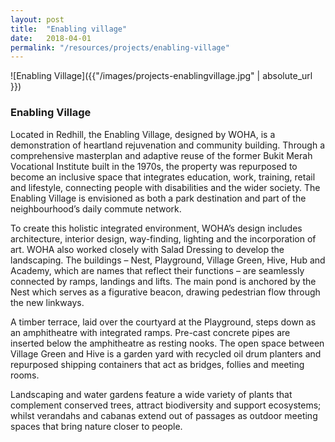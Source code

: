 ```yaml
---
layout: post
title:  "Enabling village"
date:   2018-04-01
permalink: "/resources/projects/enabling-village"
---
```

![Enabling Village]({{"/images/projects-enablingvillage.jpg" | absolute_url }})

### **Enabling Village**

Located in Redhill, the Enabling Village, designed by WOHA, is a demonstration of heartland rejuvenation and community building. Through a comprehensive masterplan and adaptive reuse of the former Bukit Merah Vocational Institute built in the 1970s, the property was repurposed to become an inclusive space that integrates education, work, training, retail and lifestyle, connecting people with disabilities and the wider society. The Enabling Village is envisioned as both a park destination and part of the neighbourhood’s daily commute network. 

To create this holistic integrated environment, WOHA’s design includes architecture, interior design, way-finding, lighting and the incorporation of art. WOHA also worked closely with Salad Dressing to develop the landscaping. The buildings – Nest, Playground, Village Green, Hive, Hub and Academy, which are names that reflect their functions – are seamlessly connected by ramps, landings and lifts. The main pond is anchored by the Nest which serves as a figurative beacon, drawing pedestrian flow through the new linkways. 

A timber terrace, laid over the courtyard at the Playground, steps down as an amphitheatre with integrated ramps. Pre-cast concrete pipes are inserted below the amphitheatre as resting nooks. The open space between Village Green and Hive is a garden yard with recycled oil drum planters and repurposed shipping containers that act as bridges, follies and meeting rooms. 

Landscaping and water gardens feature a wide variety of plants that complement conserved trees, attract biodiversity and support ecosystems; whilst verandahs and cabanas extend out of passages as outdoor meeting spaces that bring nature closer to people.
